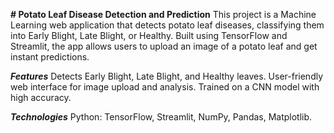 **# Potato Leaf Disease Detection and Prediction**
  This project is a Machine Learning web application that detects potato leaf diseases, classifying them into Early Blight, Late Blight, or Healthy. Built using TensorFlow and Streamlit, the app allows users to upload an image of a potato leaf and get instant predictions.

_**Features**_
  Detects Early Blight, Late Blight, and Healthy leaves.
  User-friendly web interface for image upload and analysis.
  Trained on a CNN model with high accuracy.

_**Technologies**_
  Python: TensorFlow, Streamlit, NumPy, Pandas, Matplotlib.
